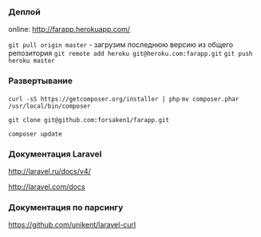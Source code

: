 ### Деплой

online: http://farapp.herokuapp.com/

`git pull origin master` - загрузим последнюю версию из общего репозитория
`git remote add heroku git@heroku.com:farapp.git`
`git push heroku master`

### Развертывание

`curl -sS https://getcomposer.org/installer | php`
`mv composer.phar /usr/local/bin/composer`

`git clone git@github.com:forsaken1/farapp.git`

`composer update`

### Документация Laravel

http://laravel.ru/docs/v4/

http://laravel.com/docs

### Документация по парсингу

https://github.com/unikent/laravel-curl